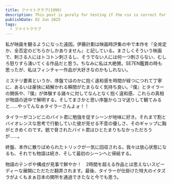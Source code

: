 ```yaml
---
title: ファイトクラブ(1999)
description: This post is purely for testing if the css is correct for the title on the page
publishDate: 02 Jun 2025
tags:
  - ファイトクラブ
---
```


私が映画を観るようになった遠因。伊藤計劃は映画時評集の中で本作を『全肯定か、全否定のどちらかしかありません』と記している。まさしくそういう映画で、刺さる人にはトコトン刺さるし、そうでない人には何一つ刺さらない、むしろ怒りすら湧いてくる作品だと思う。ちなみに私は大絶賛。SE7EN鑑賞の時も思ったが、私はフィンチャー作品が大好きなのかもしれない。

ミステリ要素というか、序盤でほのかに抱く違和感を時間が経つにつれて丁寧に、あるいは豪快に紐解かれる瞬間がたまらなく気持ち良い。『僕』とタイラーの関係や、『僕』が体験する諸々に対してなんとなく抱く違和感、これらの真相が物語の途中で解明する。そしてまさかと思い序盤からコマ送りして観てみると……やってんなぁタイラーさんよォ！！

タイラーがコンビニのバイト君に勉強を促すシーンが地味に好き。それまで割とバイオレンスな思考で行動していた彼が見せる不意の優しさ、そのギャップに胸がときめくのです。銃で脅されたバイト君はひとたまりもなかっただろうが……。

終盤、本作に散りばめられたトリックが一気に回収される。我々は放心状態になるも、それでも物語は続き、そして最初のシーンへと帰結する。

物語のテンポや構成が見事で鮮やか！　2時間を超える作品とは思えないスピーディーな展開にただただ翻弄されます。最後、タイラーが仕掛けた特大のイタズラがよくもまぁ日本の関所を通過できたなと今でも思う。